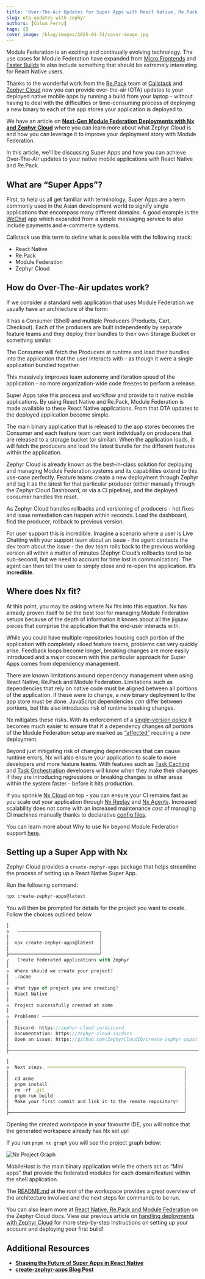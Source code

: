 ```yaml
---
title: 'Over-The-Air Updates for Super Apps with React Native, Re.Pack and Zephyr Cloud'
slug: ota-updates-with-zephyr
authors: [Colum Ferry]
tags: []
cover_image: /blog/images/2025-01-31/cover-image.jpg
---
```


Module Federation is an exciting and continually evolving technology. The use cases for Module Federation have expanded from [Micro Frontends](/concepts/module-federation/micro-frontend-architecture) and [Faster Builds](/concepts/module-federation/faster-builds-with-module-federation) to also include something that should be extremely interesting for React Native users.

Thanks to the wonderful work from the [Re.Pack](https://re-pack.dev/) team at [Callstack](https://www.callstack.com/) and [Zephyr Cloud](https://www.zephyr-cloud.io/) now you can provide over-the-air (OTA) updates to your deployed native mobile apps by running a build from your laptop - without having to deal with the difficulties or time-consuming process of deploying a new binary to each of the app stores your application is deployed to.

We have an article on [**Next-Gen Module Federation Deployments with Nx and Zephyr Cloud**](/blog/next-gen-module-federation-deployment) where you can learn more about what Zephyr Cloud is and how you can leverage it to improve your deployment story with Module Federation.

In this article, we’ll be discussing Super Apps and how you can achieve Over-The-Air updates to your native mobile applications with React Native and Re.Pack.

## What are “Super Apps”?

First, to help us all get familiar with terminology, Super Apps are a term commonly used in the Asian development world to signify single applications that encompass many different domains. A good example is the [WeChat](https://www.wechat.com/) app which expanded from a simple messaging service to also include payments and e-commerce systems.

Callstack use this term to define what is possible with the following stack:

- React Native
- Re.Pack
- Module Federation
- Zephyr Cloud

## How do Over-The-Air updates work?

If we consider a standard web application that uses Module Federation we usually have an architecture of the form:

It has a Consumer (Shell) and multiple Producers (Products, Cart, Checkout). Each of the producers are built independently by separate feature teams and they deploy their bundles to their own Storage Bucket or something similar.

The Consumer will fetch the Producers at runtime and load their bundles into the application that the user interacts with - as though it were a single application bundled together.

This massively improves team autonomy and iteration speed of the application - no more organization-wide code freezes to perform a release.

Super Apps take this process and workflow and provide to it native mobile applications. By using React Native and Re.Pack, Module Federation is made available to these React Native applications. From that OTA updates to the deployed application become simple.

The main binary application that is released to the app stores becomes the Consumer and each feature team can work individually on producers that are released to a storage bucket (or similar). When the application loads, it will fetch the producers and load the latest bundle for the different features within the application.

Zephyr Cloud is already known as the best-in-class solution for deploying and managing Module Federation systems and its capabilities extend to this use-case perfectly. Feature teams create a new deployment through Zephyr and tag it as the latest for that particular producer (either manually through the Zephyr Cloud Dashboard, or via a CI pipeline), and the deployed consumer handles the reset.

As Zephyr Cloud handles rollbacks and versioning of producers - hot fixes and issue remediation can happen within seconds. Load the dashboard, find the producer, rollback to previous version.

For user support this is incredible. Imagine a scenario where a user is Live Chatting with your support team about an issue - the agent contacts the dev team about the issue - the dev team rolls back to the previous working version all within a matter of minutes (Zephyr Cloud’s rollbacks tend to be sub-second, but we need to account for time lost in communication). The agent can then tell the user to simply close and re-open the application. It’s **incredible**.

## Where does Nx fit?

At this point, you may be asking where Nx fits into this equation. Nx has already proven itself to be the best tool for managing Module Federation setups because of the depth of information it knows about all the jigsaw pieces that comprise the application that the end-user interacts with.

While you could have multiple repositories housing each portion of the application with completely siloed feature teams, problems can very quickly arise. Feedback loops become longer, breaking changes are more easily introduced and a major concern with this particular approach for Super Apps comes from dependency management.

There are known limitations around dependency management when using React Native, Re.Pack and Module Federation. Limitations such as dependencies that rely on native code must be aligned between all portions of the application. If these were to change, a new binary deployment to the app store must be done. JavaScript dependencies _can_ differ between portions, but this also introduces risk of runtime breaking changes.

Nx mitigates these risks. With its enforcement of a [single-version policy](/concepts/decisions/dependency-management#single-version-policy) it becomes much easier to ensure that if a dependency changes _all_ portions of the Module Federation setup are marked as [“affected”](/ci/features/affected) requiring a new deployment.

Beyond just mitigating risk of changing dependencies that can cause runtime errors, Nx will also ensure your application to scale to more developers and more feature teams. With features such as [Task Caching](/features/cache-task-results) and [Task Orchestration](/features/run-tasks#defining-a-task-pipeline) developers will know when they make their changes if they are introducing regressions or breaking changes to other areas within the system faster - before it hits production.

If you sprinkle [Nx Cloud](/ci/intro/why-nx-cloud) on top - you can ensure your CI remains fast as you scale out your application through [Nx Replay](/ci/features/remote-cache#use-remote-caching-nx-replay) and [Nx Agents](/ci/features/distribute-task-execution). Increased scalability does not come with an increased maintenance cost of managing CI machines manually thanks to declarative [config files](/ci/recipes/set-up/monorepo-ci-github-actions).

You can learn more about Why to use Nx beyond Module Federation support [here](/getting-started/why-nx).

## Setting up a Super App with Nx

Zephyr Cloud provides a `create-zephyr-apps` package that helps streamline the process of setting up a React Native Super App.

Run the following command:

```jsx
npx create-zephyr-apps@latest
```

You will then be prompted for details for the project you want to create. Follow the choices outlined below

```jsx
│
◇   ──────────────────────────────╮
│                                 │
│  npx create-zephyr-apps@latest  │
│                                 │
├─────────────────────────────────╯
┌   Create federated applications with Zephyr
│
◇  Where should we create your project?
│  ./acme
│
◇  What type of project you are creating?
│  React Native
│
◇  Project successfully created at acme
│
◇  Problems? ─────────────────────────────────────────────────────────────────╮
│                                                                             │
│  Discord: https://zephyr-cloud.io/discord                                   │
│  Documentation: https://zephyr-cloud.io/docs                                │
│  Open an issue: https://github.com/ZephyrCloudIO/create-zephyr-apps/issues  │
│                                                                             │
├─────────────────────────────────────────────────────────────────────────────╯

│
◇  Next steps. ──────────────────────────────────────────────────╮
│                                                                │
│  cd acme                                                       │
│  pnpm install                                                  │
│  rm -rf .git                                                   │
│  pnpm run build                                                │
│  Make your first commit and link it to the remote repository!  │
│                                                                │
├────────────────────────────────────────────────────────────────╯
```

Opening the created workspace in your favourite IDE, you will notice that the generated workspace already has Nx set up!

If you run `pnpm nx graph` you will see the project graph below:

![Nx Project Graph](/blog/images/2025-01-31/zc-blog-graph.jpg)

MobileHost is the main binary application while the others act as “Mini apps” that provide the federated modules for each domain/feature within the shell application.

The [README.md](http://README.md) at the root of the workspace provides a great overview of the architecture involved and the next steps for commands to be run.

You can also learn more at [React Native, Re.Pack and Module Federation](https://docs.zephyr-cloud.io/recipes/repack-mf) on the Zephyr Cloud docs. View our previous article on [handling deployments with Zephyr Cloud](/blog/next-gen-module-federation-deployment) for more step-by-step instructions on setting up your account and deploying your first build!

## Additional Resources

- [**Shaping the Future of Super Apps in React Native**](https://www.callstack.com/blog/shaping-the-future-of-super-apps-in-react-native?ref=zephyr)
- [**create-zephyr-apps Blog Post**](https://www.zephyr-cloud.io/blog/create-zephyr-apps)
